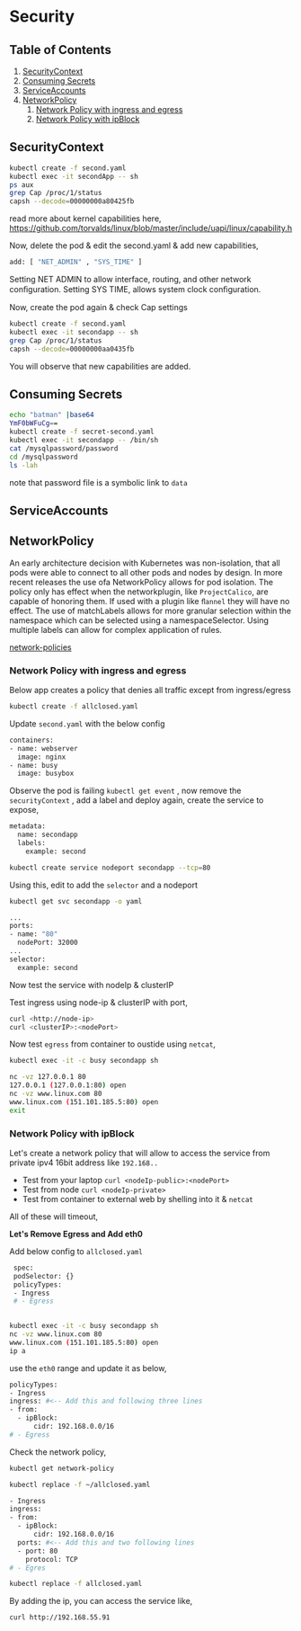 # Security
## Table of Contents
1. [SecurityContext](#SecurityContext)
2. [Consuming Secrets](#Consuming-Secrets)
3. [ServiceAccounts](#ServiceAccounts)
4. [NetworkPolicy](#NetworkPolicy)
   1. [Network Policy with ingress and egress](#Network-Policy-with-ingress-and-egress)
   2. [Network Policy with ipBlock](#Network-Policy-with-ipBlock)

## SecurityContext

```bash
kubectl create -f second.yaml
kubectl exec -it secondApp -- sh
ps aux
grep Cap /proc/1/status
capsh --decode=00000000a80425fb
```
read more about kernel capabilities here, https://github.com/torvalds/linux/blob/master/include/uapi/linux/capability.h

Now, delete the pod & edit the second.yaml & add new capabilities, 

```bash
add: [ "NET_ADMIN" , "SYS_TIME" ]
```
Setting NET ADMIN to allow interface, routing, and other network conﬁguration. 
Setting SYS TIME, allows system clock conﬁguration.

Now, create the pod again & check Cap settings

```bash
kubectl create -f second.yaml
kubectl exec -it secondapp -- sh
grep Cap /proc/1/status
capsh --decode=00000000aa0435fb
```
You will observe that new capabilities are added.

## Consuming Secrets

```bash
echo "batman" |base64
YmF0bWFuCg==
kubectl create -f secret-second.yaml
kubectl exec -it secondapp -- /bin/sh
cat /mysqlpassword/password
cd /mysqlpassword
ls -lah
```
note that password file is a symbolic link to `data`

## ServiceAccounts


## NetworkPolicy

An early architecture decision with Kubernetes was non-isolation, that all pods were able to connect to all other pods and nodes by design. In more recent releases the use ofa NetworkPolicy allows for pod isolation. The policy only has effect when the networkplugin, like `ProjectCalico`, are capable of honoring them. If used with a plugin like `ﬂannel` they will have no effect. The use of matchLabels allows for more granular selection within the namespace which can be selected using a namespaceSelector. Using multiple labels can allow for complex application of rules. 

[network-policies](#https://kubernetes.io/docs/concepts/services-networking/network-policies)

### Network Policy with ingress and egress

Below app creates a policy that denies all traffic except from ingress/egress
```bash
kubectl create -f allclosed.yaml
```

Update `second.yaml` with the below config
```bash
containers: 
- name: webserver
  image: nginx 
- name: busy 
  image: busybox 
```
Observe the pod is failing `kubectl get event` , now remove the `securityContext` , add a label and deploy again, 
create the service to expose,

```bash
metadata: 
  name: secondapp 
  labels: 
    example: second
```

```bash
kubectl create service nodeport secondapp --tcp=80
```

Using this, edit to add the `selector` and a nodeport 

```bash
kubectl get svc secondapp -o yaml

```

```bash
...
ports:
- name: "80"
  nodePort: 32000
...
selector:
  example: second
```

Now test the service with nodeIp & clusterIP

Test ingress using node-ip & clusterIP with port,

```bash
curl <http://node-ip>
curl <clusterIP>:<nodePort>
```

Now test `egress` from container to oustide using `netcat`,

```bash
kubectl exec -it -c busy secondapp sh

nc -vz 127.0.0.1 80
127.0.0.1 (127.0.0.1:80) open
nc -vz www.linux.com 80
www.linux.com (151.101.185.5:80) open
exit
```

### Network Policy with ipBlock

Let's create a network policy that will allow to access the service
from private ipv4 16bit address like `192.168..`

- Test from your laptop `curl <nodeIp-public>:<nodePort>`
- Test from node `curl <nodeIp-private>`
- Test from container to external web by shelling into it & `netcat`

All of these will timeout,

__Let's Remove Egress and Add eth0__

Add below config to `allclosed.yaml`

```bash
 spec:
 podSelector: {} 
 policyTypes:
 - Ingress
 # - Egress
 
```

```bash
kubectl exec -it -c busy secondapp sh
nc -vz www.linux.com 80
www.linux.com (151.101.185.5:80) open
ip a
```
use the `eth0` range and update it as below,

```bash
policyTypes:
- Ingress 
ingress: #<-- Add this and following three lines 
- from:
  - ipBlock: 
      cidr: 192.168.0.0/16
# - Egress
```

Check the network policy, 
```bash
kubectl get network-policy
```

```bash
kubectl replace -f ~/allclosed.yaml

- Ingress 
ingress:
- from: 
  - ipBlock: 
      cidr: 192.168.0.0/16 
  ports: #<-- Add this and two following lines
  - port: 80 
    protocol: TCP 
# - Egres
```

```bash
kubectl replace -f allclosed.yaml
```

By adding the ip, you can access the service like, 

```bash
curl http://192.168.55.91
```

